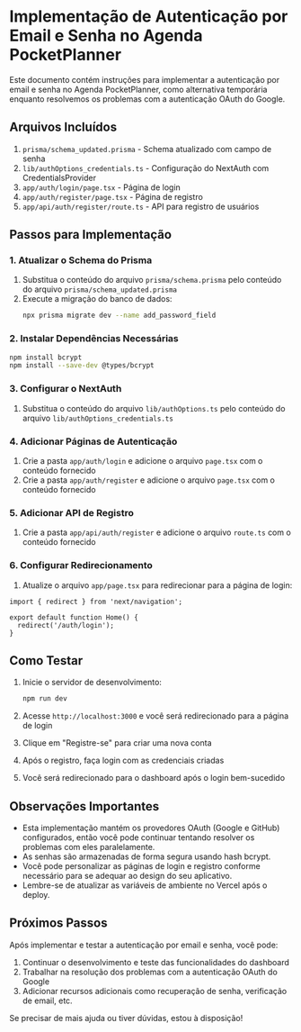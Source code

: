 # Implementação de Autenticação por Email e Senha no Agenda PocketPlanner

Este documento contém instruções para implementar a autenticação por email e senha no Agenda PocketPlanner, como alternativa temporária enquanto resolvemos os problemas com a autenticação OAuth do Google.

## Arquivos Incluídos

1. `prisma/schema_updated.prisma` - Schema atualizado com campo de senha
2. `lib/authOptions_credentials.ts` - Configuração do NextAuth com CredentialsProvider
3. `app/auth/login/page.tsx` - Página de login
4. `app/auth/register/page.tsx` - Página de registro
5. `app/api/auth/register/route.ts` - API para registro de usuários

## Passos para Implementação

### 1. Atualizar o Schema do Prisma

1. Substitua o conteúdo do arquivo `prisma/schema.prisma` pelo conteúdo do arquivo `prisma/schema_updated.prisma`
2. Execute a migração do banco de dados:
   ```bash
   npx prisma migrate dev --name add_password_field
   ```

### 2. Instalar Dependências Necessárias

```bash
npm install bcrypt
npm install --save-dev @types/bcrypt
```

### 3. Configurar o NextAuth

1. Substitua o conteúdo do arquivo `lib/authOptions.ts` pelo conteúdo do arquivo `lib/authOptions_credentials.ts`

### 4. Adicionar Páginas de Autenticação

1. Crie a pasta `app/auth/login` e adicione o arquivo `page.tsx` com o conteúdo fornecido
2. Crie a pasta `app/auth/register` e adicione o arquivo `page.tsx` com o conteúdo fornecido

### 5. Adicionar API de Registro

1. Crie a pasta `app/api/auth/register` e adicione o arquivo `route.ts` com o conteúdo fornecido

### 6. Configurar Redirecionamento

1. Atualize o arquivo `app/page.tsx` para redirecionar para a página de login:

```tsx
import { redirect } from 'next/navigation';

export default function Home() {
  redirect('/auth/login');
}
```

## Como Testar

1. Inicie o servidor de desenvolvimento:
   ```bash
   npm run dev
   ```

2. Acesse `http://localhost:3000` e você será redirecionado para a página de login

3. Clique em "Registre-se" para criar uma nova conta

4. Após o registro, faça login com as credenciais criadas

5. Você será redirecionado para o dashboard após o login bem-sucedido

## Observações Importantes

- Esta implementação mantém os provedores OAuth (Google e GitHub) configurados, então você pode continuar tentando resolver os problemas com eles paralelamente.
- As senhas são armazenadas de forma segura usando hash bcrypt.
- Você pode personalizar as páginas de login e registro conforme necessário para se adequar ao design do seu aplicativo.
- Lembre-se de atualizar as variáveis de ambiente no Vercel após o deploy.

## Próximos Passos

Após implementar e testar a autenticação por email e senha, você pode:

1. Continuar o desenvolvimento e teste das funcionalidades do dashboard
2. Trabalhar na resolução dos problemas com a autenticação OAuth do Google
3. Adicionar recursos adicionais como recuperação de senha, verificação de email, etc.

Se precisar de mais ajuda ou tiver dúvidas, estou à disposição!
